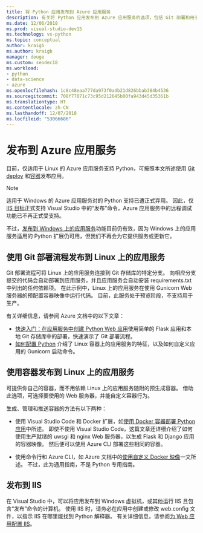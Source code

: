 ```yaml
---
title: 将 Python 应用发布到 Azure 应用服务
description: 有关将 Python 应用发布到 Azure 应用服务的选项，包括 Git 部署和用于 Linux 的容器，以及部署到 IIS。
ms.date: 12/06/2018
ms.prod: visual-studio-dev15
ms.technology: vs-python
ms.topic: conceptual
author: kraigb
ms.author: kraigb
manager: douge
ms.custom: seodec18
ms.workload:
- python
- data-science
- azure
ms.openlocfilehash: 1c8c48eaa777da973f0a4b21d826bbab384b4536
ms.sourcegitcommit: 708f77071c73c95d212645b00fa943d45d35361b
ms.translationtype: HT
ms.contentlocale: zh-CN
ms.lasthandoff: 12/07/2018
ms.locfileid: "53066686"
---
```

# <a name="publish-to-azure-app-service"></a>发布到 Azure 应用服务

目前，仅适用于 Linux 的 Azure 应用服务支持 Python，可按照本文所述使用 [Git deploy](#publish-to-app-service-on-linux-using-git-deploy) 和[容器](#publish-to-app-service-on-linux-using-containers)发布应用。

> [!Note]
> 适用于 Windows 的 Azure 应用服务对的 Python 支持已遭正式弃用。 因此，仅 [IIS 目标](#publish-to-iis)正式支持 Visual Studio 中的“发布”命令，Azure 应用服务中的远程调试功能已不再正式受支持。
>
> 不过，[发布到 Windows 上的应用服务](publish-to-app-service-windows.md)功能目前仍有效，因为 Windows 上的应用服务适用的 Python 扩展仍可用，但我们不再会为它提供服务或更新它。

## <a name="publish-to-app-service-on-linux-using-git-deploy"></a>使用 Git 部署流程发布到 Linux 上的应用服务

Git 部署流程可将 Linux 上的应用服务连接到 Git 存储库的特定分支。 向相应分支提交的代码会自动部署到应用服务，并且应用服务会自动安装 requirements.txt 中列出的任何依赖项。 在此示例中，Linux 上的应用服务在使用 Gunicorn Web 服务器的预配置容器映像中运行代码。 目前，此服务处于预览阶段，不支持用于生产。

有关详细信息，请参阅 Azure 文档中的以下文章：

- [快速入门：在应用服务中创建 Python Web 应用](/azure/app-service/containers/quickstart-python?toc=%2Fpython%2Fazure%2FTOC.json)使用简单的 Flask 应用和本地 Git 存储库中的部署，快速演示了 Git 部署流程。
- [如何配置 Python](/azure/app-service/containers/how-to-configure-python) 介绍了 Linux 容器上的应用服务的特征，以及如何自定义应用的 Gunicorn 启动命令。

## <a name="publish-to-app-service-on-linux-using-containers"></a>使用容器发布到 Linux 上的应用服务

可提供你自己的容器，而不用依赖 Linux 上的应用服务随附的预生成容器。 借助此选项，可选择要使用的 Web 服务器，并能自定义容器行为。

生成、管理和推送容器的方法有以下两种：

- 使用 Visual Studio Code 和 Docker 扩展，如[使用 Docker 容器部署 Python 应用](https://code.visualstudio.com/docs/python/tutorial-deploy-containers)中所述。 即使不使用 Visual Studio Code，这篇文章还详细介绍了如何使用生产就绪的 uwsgi 和 nginx Web 服务器，以生成 Flask 和 Django 应用的容器映像。 然后便可以使用 Azure CLI 部署这些相同的容器。

- 使用命令行和 Azure CLI，如 Azure 文档中的[使用自定义 Docker 映像](/azure/app-service/containers/tutorial-custom-docker-image)一文所述。 不过，此为通用指南，不是 Python 专用指南。

## <a name="publish-to-iis"></a>发布到 IIS

在 Visual Studio 中，可以将应用发布到 Windows 虚拟机，或其他运行 IIS 且包含“发布”命令的计算机。 使用 IIS 时，请务必在应用中创建或修改 web.config 文件，以指示 IIS 在哪里能找到 Python 解释器。 有关详细信息，请参阅[为 Web 应用配置 IIS](configure-web-apps-for-iis-windows.md)。
